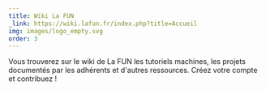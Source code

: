 ```yaml
---
title: Wiki La FUN
_link: https://wiki.lafun.fr/index.php?title=Accueil
img: images/logo_empty.svg
order: 3
---
```

Vous trouverez sur le wiki de La FUN les tutoriels machines, les projets documentés par les adhérents et d'autres ressources. Créez votre compte et contribuez !